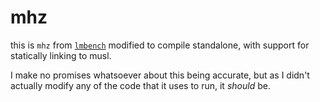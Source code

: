 # mhz

this is `mhz` from [`lmbench`](https://github.com/intel/lmbench) modified to
compile standalone, with support for statically linking to musl.

I make no promises whatsoever about this being accurate, but as I didn't actually
modify any of the code that it uses to run, it *should* be.
